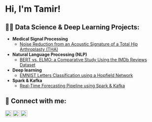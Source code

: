 <h1>Hi, I'm Tamir! <br/>


<h2>👨‍💻 Data Science & Deep Learning Projects:</h2>

- <b>Medical Signal Processing</b>
  - [Noise Reduction from an Acoustic Signature of a Total Hip Arthroplasty (THA)](https://github.com/tamirshoresh/Medical-Signal-Processing.git)
- <b>Natural Language Processing (NLP)</b>
  - [BERT vs. ELMO: a Comparative Study Using the IMDb Reviews Dataset](https://github.com/tamirshoresh/Natural-Language-Processing-NLP.git)
- <b>Deep learning</b>
  - [EMNIST Letters Classification using a Hopfield Network](https://github.com/tamirshoresh/MNIST-Letter-Classification-Hopfield.git)
- <b>Spark & Kafka</b>
  - [Real-Time Forecasting Pipeline using Spark & Kafka](https://github.com/tamirshoresh/Spark-and-Kafka-Forecasting-Pipeline.git)



<h2> 🤳 Connect with me:</h2>

[<img align="left" alt="JoshMadakor | Twitter" width="22px" src="https://cdn.jsdelivr.net/npm/simple-icons@v3/icons/facebook.svg" />][facebook]
[<img align="left" alt="JoshMadakor | LinkedIn" width="22px" src="https://cdn.jsdelivr.net/npm/simple-icons@v3/icons/linkedin.svg" />][linkedin]
[<img align="left" alt="JoshMadakor | Instagram" width="22px" src="https://cdn.jsdelivr.net/npm/simple-icons@v3/icons/instagram.svg" />][instagram]

[facebook]: https://www.facebook.com/tamir.shoresh?mibextid=ZbWKwL
[instagram]: https://instagram.com/tamir_shoresh?igshid=ZGUzMzM3NWJiOQ==
[linkedin]: https://www.linkedin.com/in/tamir-shoresh-931076209

